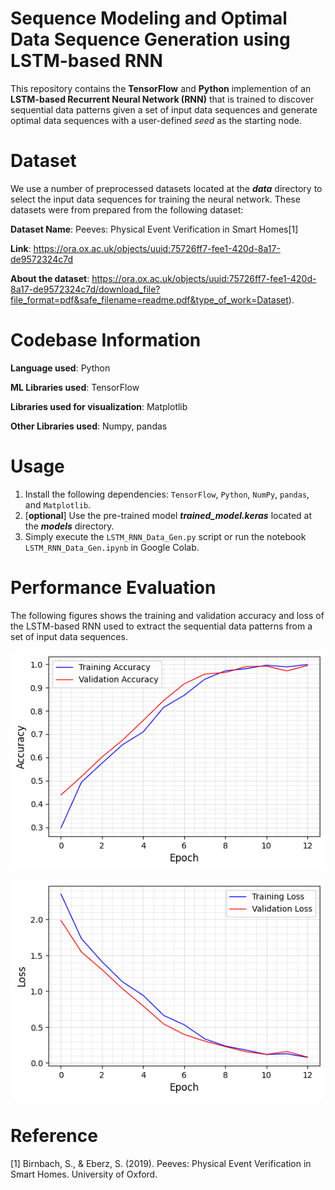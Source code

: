 # Sequence Modeling and Optimal Data Sequence Generation using LSTM-based RNN
This repository contains the **TensorFlow** and **Python** implemention of an **LSTM-based Recurrent Neural Network (RNN)** that is trained to discover sequential data patterns given a set of input data sequences and generate optimal data sequences with a user-defined *seed* as the starting node.

# Dataset
We use a number of preprocessed datasets located at the ***data*** directory to select the input data sequences for training the neural network. These datasets were from prepared from the following dataset:

**Dataset Name**: Peeves: Physical Event Verification in Smart Homes[1]

**Link**: https://ora.ox.ac.uk/objects/uuid:75726ff7-fee1-420d-8a17-de9572324c7d

**About the dataset**: https://ora.ox.ac.uk/objects/uuid:75726ff7-fee1-420d-8a17-de9572324c7d/download_file?file_format=pdf&safe_filename=readme.pdf&type_of_work=Dataset).

# Codebase Information
**Language used**: Python

**ML Libraries used**: TensorFlow

**Libraries used for visualization**: Matplotlib

**Other Libraries used**: Numpy, pandas

# Usage
1. Install the following dependencies: `TensorFlow`, `Python`, `NumPy`, `pandas`, and `Matplotlib`.
2. [**optional**] Use the pre-trained model ***trained_model.keras*** located at the ***models*** directory.
3. Simply execute the `LSTM_RNN_Data_Gen.py` script or run the notebook `LSTM_RNN_Data_Gen.ipynb` in Google Colab.

# Performance Evaluation
The following figures shows the training and validation accuracy and loss of the LSTM-based RNN used to extract the sequential data patterns from a set of input data sequences. 

![Training and validation accuracy of the LSTM-based RNN](https://github.com/mmalam3/LSTM-RNN-Optimal-Data-Sequence-Generation/blob/main/evaluation/model_accuracy.png) 

![Training and validation loss of the LSTM-based RNN](https://github.com/mmalam3/LSTM-RNN-Optimal-Data-Sequence-Generation/blob/main/evaluation/model_loss.png) 


# Reference
[1] Birnbach, S., & Eberz, S. (2019). Peeves: Physical Event Verification in Smart Homes. University of Oxford.

